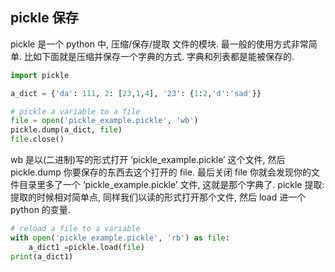 ## pickle 保存 

pickle 是一个 python 中, 压缩/保存/提取 文件的模块. 最一般的使用方式非常简单. 比如下面就是压缩并保存一个字典的方式. 字典和列表都是能被保存的.
```python
import pickle

a_dict = {'da': 111, 2: [23,1,4], '23': {1:2,'d':'sad'}}

# pickle a variable to a file
file = open('pickle_example.pickle', 'wb')
pickle.dump(a_dict, file)
file.close()
```
wb 是以(二进制)写的形式打开 ‘pickle_example.pickle’ 这个文件, 然后 pickle.dump 你要保存的东西去这个打开的 file. 最后关闭 file 你就会发现你的文件目录里多了一个 ‘pickle_example.pickle’ 文件, 这就是那个字典了.
pickle 提取:
提取的时候相对简单点, 同样我们以读的形式打开那个文件, 然后 load 进一个 python 的变量.
```python
# reload a file to a variable
with open('pickle_example.pickle', 'rb') as file:
    a_dict1 =pickle.load(file)
print(a_dict1)
```
